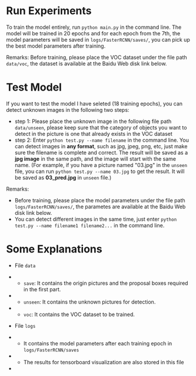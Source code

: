 # Run Experiments

To train the model entirely, run ```python main.py``` in the command line. The model will be trained in 20 epochs and for each epoch from the 7th, the model parameters will be saved in ```logs/FasterRCNN/saves/```, you can pick up the best model parameters after training.

Remarks: Before training, please place the VOC dataset under the file path ```data/voc```, the dataset is available at the Baidu Web disk link below.

# Test Model

If you want to test the model I have seleted (18 training epochs), you can detect unknown images in the following two steps:
* step 1: Please place the unknown image in the following file path ```data/unseen```, please keep sure that the category of objects you want to detect in the picture is one that already exists in the VOC dataset
* step 2: Enter ```python test.py --name filename``` in the command line. You can detect images in __any format__, such as jpg, jpeg, png, etc, just make sure the filename is complete and correct. The result will be saved as a __jpg image__ in the same path, and the image will start with the same name. (For example, if you have a picture named "03.jpg" in the ```unseen``` file, you can run ```python test.py --name 03.jpg``` to get the result. It will be saved as __03_pred.jpg__ in ```unseen``` file.)

Remarks: 
* Before training, please place the model parameters under the file path ```logs/FasterRCNN/saves/```, the parametes are available at the Baidu Web disk link below.
* You can detect different images in the same time, just enter ```python test.py --name filename1 filename2...``` in the command line.

# Some Explanations
* File ```data```
* * ```save```: It contains the origin pictures and the proposal boxes required in the first part.
* * ```unseen```: It contains the unknown pictures for detection.
* * ```voc```: It contains the VOC dataset to be trained.

* File ```logs```
* * It contains the model parameters after each training epoch in ```logs/FasterRCNN/saves```
* * The results for tensorboard visualization are also stored in this file

* 

